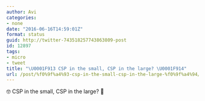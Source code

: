 ```yaml
---
author: Avi
categories:
- none
date: "2016-06-16T14:59:01Z"
format: status
guid: http://twitter-743518257743863809-post
id: 12897
tags:
- micro
- tweet
title: "\U0001F913 CSP in the small, CSP in the large? \U0001F914"
url: /post/%f0%9f%a4%93-csp-in-the-small-csp-in-the-large-%f0%9f%a4%94/
---
```

🤓 CSP in the small, CSP in the large? 🤔